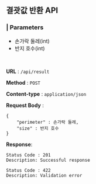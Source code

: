 ## 결괏값 반환 API

### | Parameters

- 손가락 둘레(int)
- 반지 호수(int)  

<br>

**URL** : `/api/result`

**Method** : `POST`

**Content-type** : `application/json`

**Request Body** : 

```
{
    "perimeter" : 손가락 둘레,
    "size" : 반지 호수
}
```

**Response**:

```
Status Code : 201
Description: Successful response

Status Code : 422
Description: Validation error

```